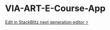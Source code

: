 # VIA-ART-E-Course-App

[Edit in StackBlitz next generation editor ⚡️](https://stackblitz.com/~/github.com/A7X-lab/VIA-ART-E-Course-App)